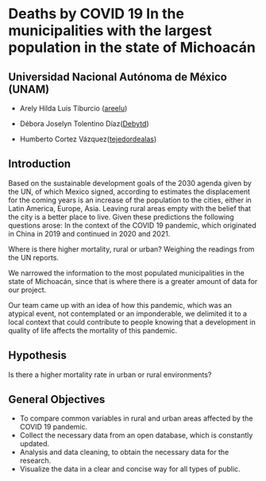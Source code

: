 # Deaths by COVID 19 In the municipalities with the largest population in the state of Michoacán 

## Universidad Nacional Autónoma de México (UNAM)

- Arely Hilda Luis Tiburcio ([areelu](https://github.com/areelu))

- Débora Joselyn Tolentino Díaz([Debytd](https://github.com/Debytd))

- Humberto Cortez Vázquez([tejedordealas](https://github.com/tejedordealas)) 

## Introduction
Based on the sustainable development goals of the 2030 agenda given by the UN, of which Mexico signed, according to estimates the displacement for the coming years is an increase of the population to the cities, either in Latin America, Europe, Asia. Leaving rural areas empty with the belief that the city is a better place to live. 
Given these predictions the following questions arose: In the context of the COVID 19 pandemic, which originated in China in 2019 and continued in 2020 and 2021.

Where is there higher mortality, rural or urban?
Weighing the readings from the UN reports. 

We narrowed the information to the most populated municipalities in the state of Michoacán, since that is where there is a greater amount of data for our project.

Our team came up with an idea of how this pandemic, which was an atypical event, not contemplated or an imponderable, we delimited it to a local context that could contribute to people knowing that a development in quality of life affects the mortality of this pandemic.

## Hypothesis

Is there a higher mortality rate in urban or rural environments?


## General Objectives
- To compare common variables in rural and urban areas affected by the COVID 19 pandemic.
- Collect the necessary data from an open database, which is constantly updated.
- Analysis and data cleaning, to obtain the necessary data for the research.
- Visualize the data in a clear and concise way for all types of public. 
